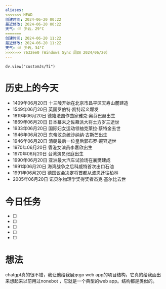 ```yaml
---
aliases: 
<<<<<<< HEAD
创建时间: 2024-06-20 00:22
最近修改: 2024-06-20 00:22
天气: ⛅️ 少云，29°C 
=======
创建时间: 2024-06-20 11:22
最近修改: 2024-06-20 11:22
天气: ⛅️ 少云，34°C 
>>>>>>> 7632ee0 (Windows Sync 周四 2024/06/20)
---
```



```dataviewjs
dv.view("customJs/Ti")
```
#  历史上的今天
- 1409年06月20日 十三陵开始在北京市昌平区天寿山麓建造
- 1549年06月20日 英国罗伯特·凯特起义爆发
- 1819年06月20日 德籍法国作曲家雅克·奥芬巴赫出生
- 1869年06月20日 日本幕末之佐幕派大将土方岁三逝世
- 1933年06月20日 国际妇女运动领袖克莱拉·蔡特金去世
- 1946年06月20日 东帝汶总统沙纳纳·古斯芒出生
- 1946年06月20日 清朝最后一位皇后郭布罗·婉容逝世
- 1970年06月20日 香港女演员李嘉欣出生
- 1970年06月20日 台湾演员张庭出生
- 1990年06月20日 亚洲最大汽车试验场在襄樊建成
- 1991年06月20日 海湾战争之后科威特首次出口石油
- 1991年06月20日 德国议会决定将首都从波恩迁往柏林
- 2005年06月20日 诺贝尔物理学奖得奖者杰克·基尔比去世

# 今日任务
- [ ] 
- [ ] 
- [ ] 
- [ ] 
- [ ] 

#  想法

chatgpt真的很不错，我让他给我展示go web app的项目结构，它真的给我画出来想起来以前用过nonebot ，它就是一个典型的web app。结构都是类似的。




























































































































































































































































































































































































































































































































































































































































































































































































































































































































































































































































































































































































































































































































































































































































































































































































































































































































































































































































































































































































































































































































































































































































































































































































































































































































































































































































































































































































































































































































































































































































































































































































































































































































































































































































































































































































































































































































































































































































































































































































































































































































































































































































































































































































































































































































































































































































































































































































































































































































































































































































































































































































































































































































































































































































































































































































































































































































































































































































































































































































































































































































































































































































































































































































































































































































































































































































































































































































































































































































































































































































































































































































































































































































































































































































































































































































































































































































































































































































































































































































































































































































































































































































































































































































































































































































































































































































































































































































































































































































































































































































































































































































































































































































































































































































































































































































































































































































































































































































































































































































































































































































































































































































































































































































































































































































































































































































































































































































































































































































































































































































































































































































































































































































































































































































































































































































































































































































































































































































































































































































































































































































































































































































































































































































































































































































































































































































































































































































































































































































































































































































































































































































































































































































































































































































































































































































































































































































































































































































































































































































































































































































































































































































































































































































































































































































































































































































































































































































































































































































































































































































































































































































































































































































































































































































































































































































































































































































































































































































































































































































































































































































































































































































































































































































































































































































































































































































































































































































































































































































































































































































































































































































































































































































































































































































































































































































































































































































































































































































































































































































































































































































































































































































































































































































































































































































































































































































































































































































































































































































































































































































































































































































































































































































































































































































































































































































































































































































































































































































































































































































































































































































































































































































































































































































































































































































































































































































































































































































































































































































































































































































































































































































































































































































































































































































































































































































































































































































































































































































































































































































































































































































































































































































































































































































































































































































































































































































































































































































































































































































































































































































































































































































































































































































































































































































































































































































































































































































































































































































































































































































































































































































































































































































































































































































































































































































































































































































































































































































































































































































































































































































































































































































































































































































































































































































































































































































































































































































































































































































































































































































































































































































































































































































































































































































































































































































































































































































































































































































































































































































































































































































































































































































































































































































































































































































































































































































































































































































































































































































































































































































































































































































































































































































































































































































































































































































































































































































































































































































































































































































































































































































































































































































































































































































































































































































































































































































































































































































































































































































































































































































































































































































































































































































































































































































































































































































































































































































































































































































































































































































































































































































































































































































































































































































































































































































































































































































































































































































































































































































































































































































































































































































































































































































































































































































































































































































































































































































































































































































































































































































































































































































































































































































































































































































































































































































































































































































































































































































































































































































































































































































































































































































































































































































































































































































































































































































































































































































































































































































































































































































































































































































































































































































































































































































































































































































































































































































































































































































































































































































































































































































































































































































































































































































































































































































































































































































































































































































































































































































































































































































































































































































































































































































































































































































































































































































































































































































































































































































































































































































































































































































































































































































































































































































































































































































































































































































































































































































































































































































































































































































































































































































































































































































































































































































































































































































































































































































































































































































































































































































































































































































































































































































































































































































































































































































































































































































































































































































































































































































































































































































































































































































































































































































































































































































































































































































































































































































































































































































































































































































































































































































































































































































































































































































































































































































































































































































































































































































































































































































































































































































































































































































































































































































































































































































































































































































































































































































































































































































































































































































































































































































































































































































































































































































































































































































































































































































































































































































































































































































































































































































































































































































































































































































































































































































































































































































































































































































































































































































































































































































































































































































































































































































































































































































































































































































































































































































































































































































































































































































































































































































































































































































































































































































































































































































































































































































































































































































































































































































































































































































































































































































































































































































































































































































































































































































































































































































































































































































































































































































































































































































































































































































































































































































































































































































































































































































































































































































































































































































































































































































































































































































































































































































































































































































































































































































































































































































































































































































































































































































































































































































































































































































































































































































